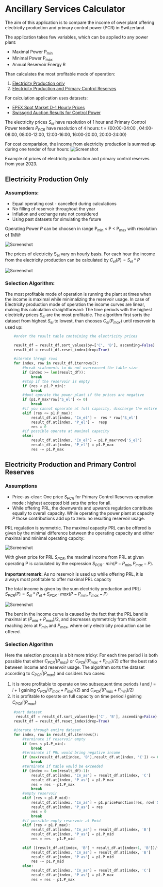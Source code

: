# Ancillary Services Calculator

The aim of this application is to compare the income of ower plant offering electricity production and primary control power (PCR) in Switzerland.

The application takes few variables, which can be applied to any power plant: 

- Maximal Power P<sub>min</sub>
- Minimal Power P<sub>max</sub>
- Annual Reservoir Energy R

Than calculates the most profitable mode of operation:

1. [Electricity Production only](#ElProd)
2. [Electricity Production and Primary Control Reserves](#PRL)

For calculation application uses datasets:
- [EPEX Spot Market D-1 Hourly Prices](https://transparency.entsoe.eu/transmission-domain/r2/dayAheadPrices/show?name=&defaultValue=true&viewType=TABLE&areaType=BZN&atch=false&dateTime.dateTime=02.12.2023+00:00|CET|DAY&biddingZone.values=CTY|10YCH-SWISSGRIDZ!BZN|10YCH-SWISSGRIDZ&resolution.values=PT60M&dateTime.timezone=CET_CEST&dateTime.timezone_input=CET+(UTC+1)+/+CEST+(UTC+2))
- [Swissgrid Auction Results for Control Power](https://www.swissgrid.ch/en/home/customers/topics/ancillary-services/tenders.html)

The electricity prices $S_{el}$ have resolution of 1 hour and Primary Control Power tenders $P_{PCR}$ have resolution of 4 hours: 
t = {00:00-04:00 , 04:00-08:00, 08:00-12:00, 12:00-16:00, 16:00-20:00, 20:00-24:00}

For cost comparision, the income from electricity production is summed up during one tender of four hours:
![Screenshot](FigurePlots/PriceComp.jpg)

Example of prices of electricity production and primary control reserves from year 2023. 


## Electricity Production Only <a name="ElProd"></a>

### Assumptions:
- Equal operating cost  - cancelled during calculations
- No filling of reservoir throughout the year
- Inflation and exchange rate not considered
- Using past datasets for simulating the future

Operating Power $P$ can be choosen in range P<sub>min</sub> < P < P<sub>max</sub> with resolution of 1MW: 

![Screenshot](FigurePlots/ElProd.png)

The prices of electricity S<sub>el</sub> vary on hourly basis. For each hour the income from the electricity production can be calculated by $C_{el}(P) = S_{el} * P$

![Screenshot](FigurePlots/ElIncome.png)

### Selection Algorithm: 
The most profitable mode of operation is running the plant at times when the income is maximal while minimalizing the reservoir usage. In case of Electricity production mode of operation the income curves are linear, making this calculation straightforward: The time periods with the highest electricity prices $S_{el}$ are the most profitable. The algorithm first sorts the dataset from highest $S_{el}$ to lowest, than chooses $C_{el}(P_{max})$ until reservoir is used up: 

```python
    #order the result table containing the electricity prices
    
    result_df = result_df.sort_values(by=['C', 'B'], ascending=False)
    result_df = result_df.reset_index(drop=True)
    
    #iterate throgh rows
    for index, row in result_df.iterrows():
        #break statements to do not overexceed the table size
        if (index >= len(result_df)):
            break    
        #stop if the reservoir is empty
        if (res < p1.P_min):
            break
        #dont operate the power plant if the prices are negative 
        if (p1.P_max*row['S_el'] <= 0)
            break
        #if you cannot opearate at full capacity, discharge the entire reservoir 
        elif (res <= p1.P_max):
            result_df.at[index, 'In_el'] =  res * row['S_el'] 
            result_df.at[index, 'P_el'] =  resp
            res = 0
        #if possible operate at maximal capacity
        else:
            result_df.at[index, 'In_el'] = p1.P_max*row['S_el'] 
            result_df.at[index, 'P_el'] = p1.P_max
            res -= p1.P_max

```

## Electricity Production and Primary Control Reserves <a name="PRL"></a>

### Assumptions
- Price-as-clear: One price $S_{PCR}$ for Primary Control Reserves operation mode : highest accepted bid sets the price for all.
- While offering PRL, the downwards and upwards regulation contribute equally to overall capacity. While operating the power plant at capacity $P$ those contributions add up to zero: no resulting reservoir usage.

PRL regulation is symmetric. The maximal capacity PRL can be offered  is given by the minimal difference between the operating capacity and either maximal and minimal operating capcity: 

![Screenshot](FigurePlots/PRLProd.png)

With given price for PRL $S_{PCR}$, the maximal income from PRL at given operating P is calculated by the expression $S_{PCR} \cdot min(P-P_{min}, P_{max}-P)$.

**Important remark:**
As no reservoir is used up while offering PRL, it is always most profitable to offer maximal PRL capacity

The total income is given by the sum electricity production and PRL: $S_{PCR}(P) =  S_{el} * P_{el} + S_{PCR} \cdot max(P-P_{min}, P_{max}-P)$


![Screenshot](FigurePlots/PRLIncome.png)

The bent in the income curve is caused by the fact that the PRL band is maximal at $(P_{min} + P_{max}) / 2$, and decreases symmetricly from this point reaching zero at $P_{min}$ and $P_{max}$, where only electricity production can be offered.

### Selection Algorithm

Here the selection process is a bit more tricky: For each time period i is both possible that either $C^i_{PCR}(P_{max})$ or  $C^i_{PCR}(P_{max} + P_{min})/2)$ offer the best ratio between income and reservoir usage. The algorithm sorts the dataset according to $C^i_{PCR}(P_{max})$ and cosiders two cases: 

1. It is more profitable to operate on two subsequent time periods $i$ and $j = i+1$ gaining $C^i_{PCR}(P_{max} + P_{min})/2)$ and $C^j_{PCR} (P_{max} + P_{min})/2)$ 
2. It is profitable to operate on full capacity on time period $i$ gaining $C^i_{PCR}(P_{max})$

```python
    #sort dataset
     result_df = result_df.sort_values(by=['C', 'B'], ascending=False)
    result_df = result_df.reset_index(drop=True)

    #iterate through entire dataset
    for index, row in result_df.iterrows():
        #terminate if reservoir empty
        if (res < p1.P_min):
            break
        #terminate if PRL would bring negative income
        if (max(result_df.at[index, 'B'],result_df.at[index, 'C']) <= 0):
            break
        #terminate if table would be exceeded
        if (index >= len(result_df)-1):
            result_df.at[index, 'In_as'] = result_df.at[index, 'C']
            result_df.at[index, 'P_as'] = p1.P_max
            res = res - p1.P_max
            break
        #empty reservoir
        elif (res < p1.P_mid):
            result_df.at[index, 'In_as'] = p1.priceFunction(res, row['S_el'], row['S_prl'])
            result_df.at[index, 'P_as'] = res
            res = 0
            break
        #if possible empty reservoir at Pmid
        elif (res < p1.P_max):
            result_df.at[index, 'In_as'] = result_df.at[index, 'B']
            result_df.at[index, 'P_as'] = p1.P_mid
            res = res - p1.P_mid
        
        elif ((result_df.at[index, 'B'] + result_df.at[index+1, 'B'])/(p1.P_max + p1.P_min) > (result_df.at[index, 'C'])/p1.P_max):
            result_df.at[index, 'In_as'] = result_df.at[index, 'B']
            result_df.at[index, 'P_as'] = p1.P_mid
            res -= p1.P_mid
        else:
            result_df.at[index, 'In_as'] = result_df.at[index, 'C']
            result_df.at[index, 'P_as'] = p1.P_max
            res = res - p1.P_max
```





